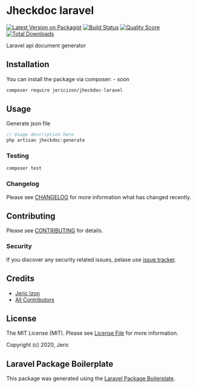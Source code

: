 # Jheckdoc laravel

[![Latest Version on Packagist](https://img.shields.io/packagist/v/jericizon/jheckdoc-laravel.svg?style=flat-square)](https://packagist.org/packages/jericizon/jheckdoc-laravel)
[![Build Status](https://img.shields.io/travis/jericizon/jheckdoc-laravel/master.svg?style=flat-square)](https://travis-ci.org/jericizon/jheckdoc-laravel)
[![Quality Score](https://img.shields.io/scrutinizer/g/jericizon/jheckdoc-laravel.svg?style=flat-square)](https://scrutinizer-ci.com/g/jericizon/jheckdoc-laravel)
[![Total Downloads](https://img.shields.io/packagist/dt/jericizon/jheckdoc-laravel.svg?style=flat-square)](https://packagist.org/packages/jericizon/jheckdoc-laravel)

Laravel api document generator

## Installation

You can install the package via composer: - soon

```bash
composer require jericizon/jheckdoc-laravel
```

## Usage

Generate json file
``` php
// Usage description here
php artisan jheckdoc:generate
```

### Testing

``` bash
composer test
```

### Changelog

Please see [CHANGELOG](CHANGELOG.md) for more information what has changed recently.

## Contributing

Please see [CONTRIBUTING](CONTRIBUTING.md) for details.

### Security

If you discover any security related issues, pelase use [issue tracker](../../issues).

## Credits

- [Jeric Izon](https://github.com/jheckdoc)
- [All Contributors](../../contributors)

## License

The MIT License (MIT). Please see [License File](LICENSE.md) for more information.

Copyright (c) 2020, Jeric

## Laravel Package Boilerplate

This package was generated using the [Laravel Package Boilerplate](https://laravelpackageboilerplate.com).
